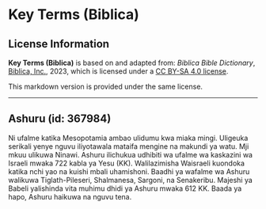 # Key Terms (Biblica)

## License Information

**Key Terms (Biblica)** is based on and adapted from: _Biblica Bible Dictionary_, [Biblica, Inc.](https://www.biblica.com/), 2023, which is licensed under a [CC BY-SA 4.0 license](https://creativecommons.org/licenses/by-sa/4.0/legalcode.en).

This markdown version is provided under the same license.



--------------------------------

## Ashuru (id: 367984)

Ni ufalme katika Mesopotamia ambao ulidumu kwa miaka mingi. Uligeuka serikali yenye nguvu iliyotawala mataifa mengine na makundi ya watu. Mji mkuu ulikuwa Ninawi. Ashuru ilichukua udhibiti wa ufalme wa kaskazini wa Israeli mwaka 722 kabla ya Yesu (KK). Walilazimisha Waisraeli kuondoka katika nchi yao na kuishi mbali uhamishoni. Baadhi ya wafalme wa Ashuru walikuwa Tiglath\-Pileseri, Shalmanesa, Sargoni, na Senakeribu. Majeshi ya Babeli yalishinda vita muhimu dhidi ya Ashuru mwaka 612 KK. Baada ya hapo, Ashuru haikuwa na nguvu tena.


